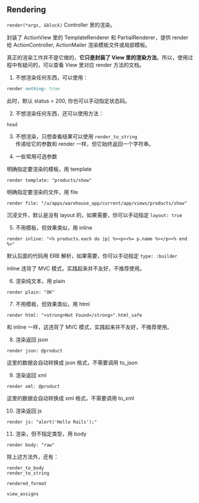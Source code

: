 ## Rendering

`render(*args, &block)` Controller 里的渲染。

封装了 ActionView 里的 TemplateRenderer 和 PartialRenderer，提供 render 给 ActionController, ActionMailer 渲染模板文件或局部模板。

真正的渲染工作并不是它做的，**它只是封装了 View 里的渲染方法**。所以，使用过程中有疑问的，可以查看 View 里对应 render 方法的文档。

1) 不想渲染任何东西，可以使用：

```ruby
render nothing: true
```

此时，默认 status = 200, 你也可以手动指定状态码。

2) 不想渲染任何东西，还可以使用方法：

`head `

3) 不想渲染，只想查看结果可以使用 `render_to_string`  
传递给它的参数和 render 一样，但它始终返回一个字符串。

4) 一些常用可选参数

明确指定要渲染的模板，用 template

```
render template: "products/show"
```

明确指定要渲染的文件，用 file

```
render file: "/u/apps/warehouse_app/current/app/views/products/show"
```

沉浸文件，默认是没有 layout 的，如果需要，你可以手动指定 `layout: true`

5) 不用模板，但效果类似，用 inline

```
render inline: "<% products.each do |p| %><p><%= p.name %></p><% end %>"
```

默认后面的代码用 ERB 解析，如果需要，你可以手动指定 `type: :builder`

inline 违背了 MVC 模式，实践起来并不友好，不推荐使用。

6) 渲染纯文本，用 plain

```
render plain: "OK"
```

7) 不用模板，但效果类似，用 html

```
render html: "<strong>Not Found</strong>".html_safe
```

和 inline 一样，这违背了 MVC 模式，实践起来并不友好，不推荐使用。

8) 渲染返回 json

```
render json: @product
```

这里的数据会自动转换成 json 格式，不需要调用 to_json

9) 渲染返回 xml

```
render xml: @product
```

这里的数据会自动转换成 xml 格式，不需要调用 to_xml

10) 渲染返回 js

```
render js: "alert('Hello Rails');"
```

11) 渲染，但不指定类型，用 body

```
render body: "raw"
```

除上述方法外，还有：

```
render_to_body
render_to_string

rendered_format

view_assigns
```
